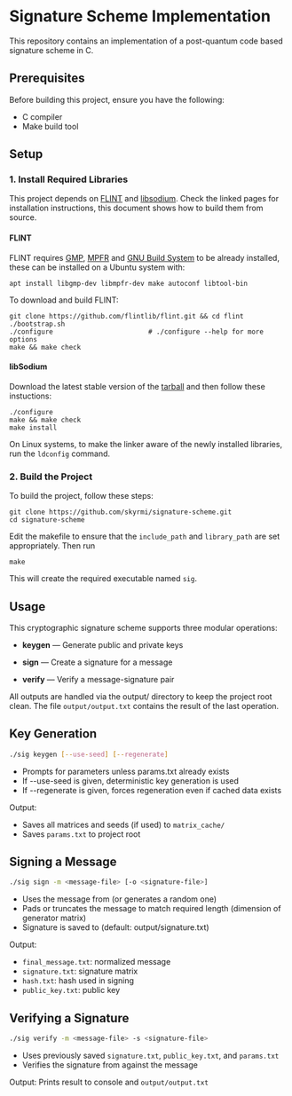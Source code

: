 # Signature Scheme Implementation

This repository contains an implementation of a post-quantum code based signature scheme in C.

## Prerequisites

Before building this project, ensure you have the following:

- C compiler
- Make build tool

## Setup

### 1. Install Required Libraries

This project depends on [FLINT](https://github.com/flintlib/flint) and [libsodium](https://doc.libsodium.org/installation). Check the linked pages for installation instructions, this document shows how to build them from source.

#### FLINT

FLINT requires [GMP](https://gmplib.org/), [MPFR](https://www.mpfr.org/) and [GNU Build System](https://www.gnu.org/software/automake/manual/html_node/GNU-Build-System.html) to be already installed, these can be installed on a Ubuntu system with:

```
apt install libgmp-dev libmpfr-dev make autoconf libtool-bin
```

To download and build FLINT:

```
git clone https://github.com/flintlib/flint.git && cd flint
./bootstrap.sh
./configure                        # ./configure --help for more options
make && make check
```

#### libSodium

Download the latest stable version of the [tarball](https://download.libsodium.org/libsodium/releases/) and then follow these instuctions:

```
./configure
make && make check
make install
```

On Linux systems, to make the linker aware of the newly installed libraries, run the `ldconfig` command.

### 2. Build the Project

To build the project, follow these steps:

```
git clone https://github.com/skyrmi/signature-scheme.git
cd signature-scheme
```

Edit the makefile to ensure that the `include_path` and `library_path` are set appropriately. Then run 
```
make
```
This will create the required executable named `sig`. 

## Usage

This cryptographic signature scheme supports three modular operations:

- **keygen** — Generate public and private keys

- **sign** — Create a signature for a message

- **verify** — Verify a message-signature pair

All outputs are handled via the output/ directory to keep the project root clean. The file `output/output.txt` contains the result of the last operation.

## Key Generation

```bash
./sig keygen [--use-seed] [--regenerate]
```

- Prompts for parameters unless params.txt already exists
- If --use-seed is given, deterministic key generation is used
- If --regenerate is given, forces regeneration even if cached data exists

Output:

- Saves all matrices and seeds (if used) to `matrix_cache/`
- Saves `params.txt` to project root

## Signing a Message

```bash
./sig sign -m <message-file> [-o <signature-file>]
```

- Uses the message from <message-file> (or generates a random one)
- Pads or truncates the message to match required length (dimension of generator matrix)
- Signature is saved to <signature-file> (default: output/signature.txt)

Output: 

- `final_message.txt`: normalized message
- `signature.txt`: signature matrix
- `hash.txt`: hash used in signing
- `public_key.txt`: public key

## Verifying a Signature

```bash
./sig verify -m <message-file> -s <signature-file>
```

- Uses previously saved `signature.txt`, `public_key.txt`, and `params.txt`
- Verifies the signature from <signature-file> against the message

Output:
Prints result to console and `output/output.txt`
